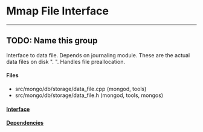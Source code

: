 # Mmap File Interface


-------------

## TODO: Name this group
Interface to data file. Depends on journaling module. These are the actual data files on disk  "<dbname>. ".  Handles file preallocation.

#### Files
- src/mongo/db/storage/data\_file.cpp   (mongod, tools)
- src/mongo/db/storage/data\_file.h   (mongod, tools, mongos)

#### [Interface](interface/0)

#### [Dependencies](dependencies/0)
